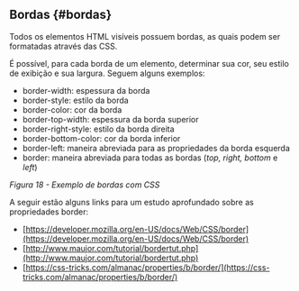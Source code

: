 ## Bordas {#bordas}

Todos os elementos HTML visíveis possuem bordas, as quais podem ser formatadas através das CSS.

É possível, para cada borda de um elemento, determinar sua cor, seu estilo de exibição e sua largura. Seguem alguns exemplos:

*   border-width: espessura da borda
*   border-style: estilo da borda
*   border-color: cor da borda
*   border-top-width: espessura da borda superior
*   border-right-style: estilo da borda direita
*   border-bottom-color: cor da borda inferior
*   border-left: maneira abreviada para as propriedades da borda esquerda
*   border: maneira abreviada para todas as bordas (_top, right, bottom_ e _left_)

_Figura 18 - Exemplo de bordas com CSS_

A seguir estão alguns links para um estudo aprofundado sobre as propriedades border:

*   [https://developer.mozilla.org/en-US/docs/Web/CSS/border](https://developer.mozilla.org/en-US/docs/Web/CSS/border)
*   [http://www.maujor.com/tutorial/bordertut.php](http://www.maujor.com/tutorial/bordertut.php)
*   [https://css-tricks.com/almanac/properties/b/border/](https://css-tricks.com/almanac/properties/b/border/)